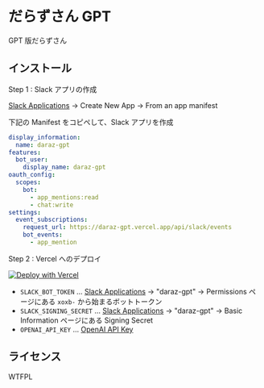# だらずさん GPT

GPT 版だらずさん

## インストール

Step 1
: Slack アプリの作成

[Slack Applications](https://api.slack.com/apps) → Create New App → From an app manifest

下記の Manifest をコピペして、Slack アプリを作成

```yaml
display_information:
  name: daraz-gpt
features:
  bot_user:
    display_name: daraz-gpt
oauth_config:
  scopes:
    bot:
      - app_mentions:read
      - chat:write
settings:
  event_subscriptions:
    request_url: https://daraz-gpt.vercel.app/api/slack/events
    bot_events:
      - app_mention
```

Step 2
: Vercel へのデプロイ

[![Deploy with Vercel](https://vercel.com/button)](https://vercel.com/new/clone?repository-url=https%3A%2F%2Fgithub.com%2Fkou029w%2Fdaraz-gpt&env=SLACK_BOT_TOKEN,SLACK_SIGNING_SECRET,OPENAI_API_KEY)

- `SLACK_BOT_TOKEN` ... [Slack Applications](https://api.slack.com/apps) → "daraz-gpt" → Permissions ページにある `xoxb-` から始まるボットトークン
- `SLACK_SIGNING_SECRET` ... [Slack Applications](https://api.slack.com/apps) → "daraz-gpt" → Basic Information ページにある Signing Secret
- `OPENAI_API_KEY` … [OpenAI API Key](https://beta.openai.com/account/api-keys)

## ライセンス

WTFPL
